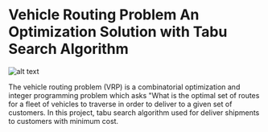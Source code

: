 # Vehicle Routing Problem An Optimization Solution with Tabu Search Algorithm

![alt text](https://www.mdpi.com/processes/processes-08-01363/article_deploy/html/images/processes-08-01363-g001.png)



The vehicle routing problem (VRP) is a combinatorial optimization and integer programming problem which asks "What is the optimal set of routes for a fleet of vehicles to traverse in order to deliver to a given set of customers. In this project, tabu search algorithm used for deliver shipments to customers with minimum cost.
